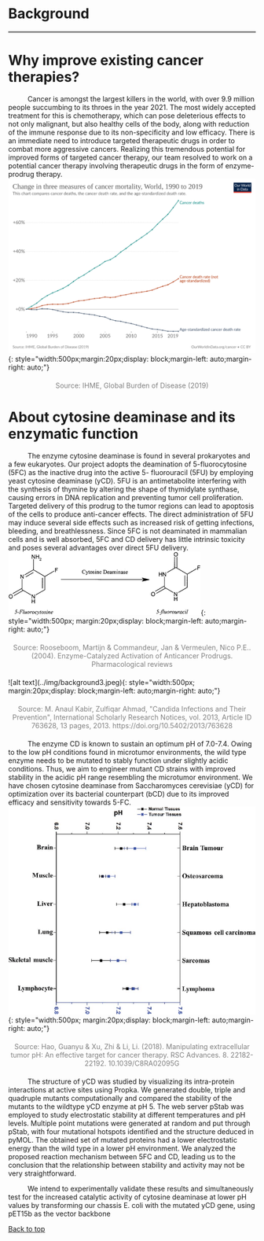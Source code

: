 # Background

<hr style="height:3px;border:none;color:#808080;background-color:#808080;" />

# **Why improve existing cancer therapies?**
&nbsp;&nbsp;&nbsp;&nbsp;&nbsp;&nbsp;&nbsp;&nbsp;&nbsp;&nbsp;Cancer is amongst the largest killers in the world, with over 9.9 million people succumbing to its throes in the year 2021. The most widely accepted treatment for this is chemotherapy, which can pose deleterious effects to not only malignant, but also healthy cells of the body, along with reduction of the immune response due to its non-specificity and low efficacy. There is an immediate need to introduce targeted therapeutic drugs in order to combat more aggressive cancers. Realizing this tremendous potential for improved forms of targeted cancer therapy, our team resolved to work on a potential cancer therapy involving therapeutic drugs in the form of enzyme-prodrug therapy.
![alt text](../img/background1.svg){: style="width:500px;margin:20px;display: block;margin-left: auto;margin-right: auto;"}
<div style="color:gray;text-align: center;margin: 20px 0 20px 0;">Source: IHME, Global Burden of Disease (2019)</div>

# **About cytosine deaminase and its enzymatic function**
&nbsp;&nbsp;&nbsp;&nbsp;&nbsp;&nbsp;&nbsp;&nbsp;&nbsp;&nbsp;The enzyme cytosine deaminase is found in several prokaryotes and a few eukaryotes. Our project adopts the deamination of 5-fluorocytosine (5FC) as the inactive drug into the active 5- fluorouracil (5FU) by employing yeast cytosine deaminase (yCD). 5FU is an antimetabolite interfering with the synthesis of thymine by altering the shape of thymidylate synthase, causing errors in DNA replication and preventing tumor cell proliferation. Targeted delivery of this prodrug to the tumor regions can lead to apoptosis of the cells to produce anti-cancer effects. The direct administration of 5FU may induce several side effects such as increased risk of getting infections, bleeding, and breathlessness. Since 5FC is not deaminated in mammalian cells and is well absorbed, 5FC and CD delivery has little intrinsic toxicity and poses several advantages over direct 5FU delivery. 
![alt text](../img/background2.png){: style="width:500px; margin:20px;display: block;margin-left: auto;margin-right: auto;"}
<div style="color:gray;text-align: center;margin: 20px 0 20px 0;">Source: Rooseboom, Martijn & Commandeur, Jan & Vermeulen, Nico P.E.. (2004). Enzyme-Catalyzed Activation of Anticancer Prodrugs. Pharmacological reviews</div>
![alt text](../img/background3.jpeg){: style="width:500px; margin:20px;display: block;margin-left: auto;margin-right: auto;"}
<div style="color:gray;text-align: center;margin: 20px 0 20px 0;">Source: M. Anaul Kabir, Zulfiqar Ahmad, "Candida Infections and Their Prevention", International Scholarly Research Notices, vol. 2013, Article ID 763628, 13 pages, 2013. https://doi.org/10.5402/2013/763628</div>

&nbsp;&nbsp;&nbsp;&nbsp;&nbsp;&nbsp;&nbsp;&nbsp;&nbsp;&nbsp;The enzyme CD is known to sustain an optimum pH of 7.0-7.4. Owing to the low pH conditions found in microtumor environments, the wild type enzyme needs to be mutated to stably function under slightly acidic conditions. Thus, we aim to engineer mutant CD strains with improved stability in the acidic pH range resembling the microtumor environment. We have chosen cytosine deaminase from Saccharomyces cerevisiae (yCD) for optimization over its bacterial counterpart (bCD) due to its improved efficacy and sensitivity towards 5-FC.
![alt text](../img/background4.png){: style="width:500px; margin:20px;display: block;margin-left: auto;margin-right: auto;"}
<div style="color:gray;text-align: center;margin: 20px 0 20px 0;">Source: Hao, Guanyu & Xu, Zhi & Li, Li. (2018). Manipulating extracellular tumor pH: An effective target for cancer therapy. RSC Advances. 8. 22182-22192. 10.1039/C8RA02095G</div>

&nbsp;&nbsp;&nbsp;&nbsp;&nbsp;&nbsp;&nbsp;&nbsp;&nbsp;&nbsp;The structure of yCD was studied by visualizing its intra-protein interactions at active sites using Propka. We generated double, triple and quadruple mutants computationally and compared the stability of the mutants to the wildtype yCD enzyme at pH 5. The web server pStab was employed to study electrostatic stability at different temperatures and pH levels. Multiple point mutations were generated at random and put through pStab, with four mutational hotspots identified and the structure deduced in pyMOL. The obtained set of mutated proteins had a lower electrostatic energy than the wild type in a lower pH environment. We analyzed the proposed reaction mechanism between 5FC and CD, leading us to the conclusion that the relationship between stability and activity may not be very straightforward.

&nbsp;&nbsp;&nbsp;&nbsp;&nbsp;&nbsp;&nbsp;&nbsp;&nbsp;&nbsp;We intend to experimentally validate these results and simultaneously test for the increased catalytic activity of cytosine deaminase at lower pH values by transforming our chassis E. coli with the mutated yCD gene, using pET15b as the vector backbone

[Back to top](#)
